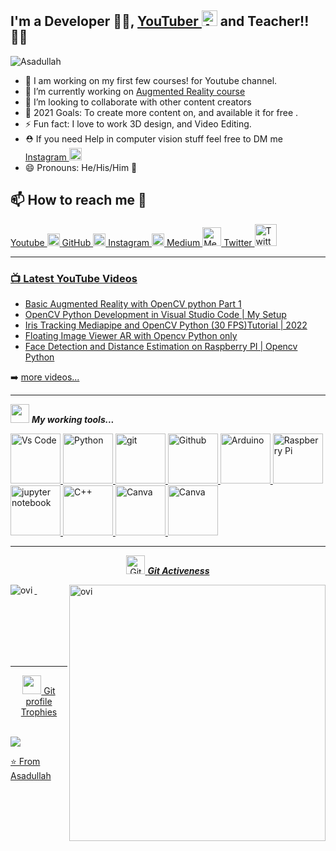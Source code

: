 ## I'm a Developer :man_technologist:, <a href="https://www.youtube.com/c/aiphile">YouTuber <img alt="AiPhile Youtube" src="https://user-images.githubusercontent.com/66181793/131223988-882d53a0-4882-468f-9bd7-46b46466baae.png"  width="25"></a> and Teacher!!👨‍🏫
<p align="left"> <img src="https://komarev.com/ghpvc/?username=Asadullah-Dal17&label=Profile%20views&color=0e75b6&style=flat" alt="Asadullah" /> </p>

- 🔭 I am working on my first few courses! for Youtube channel.
- 🌱 I’m currently working on [Augmented Reality course](https://youtube.com/playlist?list=PLJ958Ls6nowUnzTXcdBBmO96NG5AWTq_N)
- 👯 I’m looking to collaborate with other content creators
- 🥅 2021 Goals: To create more content on, and available it for free .
- ⚡ Fun fact: I love to work 3D design, and Video Editing.
- ⛑️ If you need Help in computer vision stuff feel free to DM me  <a href="https://www.instagram.com/aiphile17/"> Instagram <img alt="Instagram" src="https://user-images.githubusercontent.com/66181793/131223931-32d84c10-88b4-4cd6-8eb8-89f06c3b5b51.png"  width="20"> </a>
- 😄 Pronouns: He/His/Him 👨

## 📫 How to reach me :call_me_hand:


<a href="https://www.youtube.com/c/aiphile"> Youtube <img alt="AiPhile Youtube" src="https://user-images.githubusercontent.com/66181793/131223988-882d53a0-4882-468f-9bd7-46b46466baae.png"  width="20">
 <a href="https://github.com/Asadullah-Dal17"> GitHub <img alt="GitHub" src="https://user-images.githubusercontent.com/66181793/131223930-9fd2bfc7-9c43-465d-a057-55f3292f3b2b.png"  width="20">
  <a href="https://www.instagram.com/aiphile17/"> Instagram <img alt="Instagram" src="https://user-images.githubusercontent.com/66181793/131223931-32d84c10-88b4-4cd6-8eb8-89f06c3b5b51.png"  width="20"> 
 <a href="https://medium.com/@asadullah92c"> Medium <img alt="Medium" src="https://user-images.githubusercontent.com/66181793/147751274-978466e3-c909-4402-8d22-4a5232910946.png"  width="30"> <a href="https://twitter.com/ai_phile"> Twitter <img alt="Twitter" src="https://user-images.githubusercontent.com/66181793/147751395-e78483e1-77b1-4a4b-87fd-580f7031bc8f.png"  width="35">  
  
 
---

   ### 📺 Latest YouTube Videos

<!-- YOUTUBE:START -->
- [Basic Augmented Reality with OpenCV python Part 1](https://www.youtube.com/watch?v=_6x7pDOJkEk)
- [OpenCV Python Development in Visual Studio Code | My Setup](https://www.youtube.com/watch?v=5OgY6oCZM_E)
- [Iris Tracking Mediapipe and OpenCV Python &lpar;30 FPS&rpar;Tutorial | 2022](https://www.youtube.com/watch?v=DNKAvDeqH_Y)
- [Floating Image Viewer AR with Opencv Python only](https://www.youtube.com/watch?v=f1-qew6S3yc)
- [Face Detection  and Distance Estimation on Raspberry PI | Opencv Python](https://www.youtube.com/watch?v=h4krAfR0Y-g)
<!-- YOUTUBE:END -->

➡️ [more videos...](https://www.youtube.com/c/aiphile)

---
   
<img src="https://media.giphy.com/media/iY8CRBdQXODJSCERIr/giphy.gif" width="30px">&nbsp;***My working tools...***
<!-- Working Tools    -->

<a href="https://code.visualstudio.com/"> <img alt="Vs Code"      src="https://cdn.jsdelivr.net/gh/devicons/devicon/icons/vscode/vscode-original-wordmark.svg"     width="80">
<a  href="https://www.python.org/" ><img alt="Python" src="https://cdn.jsdelivr.net/gh/devicons/devicon/icons/python/python-original-wordmark.svg"  width="80">
<a href="https://git-scm.com/">   <img alt="git" src="https://cdn.jsdelivr.net/gh/devicons/devicon/icons/git/git-plain-wordmark.svg"  width="80">
<a href="https://github.com/">   <img alt="Github" src="https://cdn.jsdelivr.net/gh/devicons/devicon/icons/github/github-original-wordmark.svg"  width="80">
<a href="https://www.arduino.cc/">  <img alt="Arduino" src="https://cdn.jsdelivr.net/gh/devicons/devicon/icons/arduino/arduino-original-wordmark.svg"  width="80">
<a href="https://www.raspberrypi.org">  <img alt="Raspberry Pi" src="https://cdn.jsdelivr.net/gh/devicons/devicon/icons/raspberrypi/raspberrypi-original.svg"  width="80">
<a href="https://jupyter.org/">   <img alt="jupyter notebook" src="https://cdn.jsdelivr.net/gh/devicons/devicon/icons/jupyter/jupyter-original-wordmark.svg"  width="80">
<a href="https://en.wikipedia.org/wiki/C%2B%2B" >   <img alt="C++" src="https://cdn.jsdelivr.net/gh/devicons/devicon/icons/cplusplus/cplusplus-plain.svg"  width="80">
<a href="http://canva.com/" >   <img alt="Canva" src="https://cdn.jsdelivr.net/gh/devicons/devicon/icons/canva/canva-original.svg"  width="80">
<a href="https://fxhome.com/product/hitfilm-express" >   <img alt="Canva" src="https://img.icons8.com/fluency/48/000000/hitfilm-express.png"  width="80">
 
 
---
  <p align="center">
 <img src="https://media.giphy.com/media/W5eoZHPpUx9sapR0eu/giphy.gif" width="30px" alt="Git"/>&nbsp;<i><b>Git Activeness</b></i></p>
 
<p><img align="left" src="https://github-readme-stats.vercel.app/api/top-langs?username=Asadullah-Dal17&show_icons=true&locale=en&layout=compact&theme=chartreuse-dark" alt="ovi" /></p>
<p>&nbsp;<img align="right" src="https://github-readme-stats.vercel.app/api?username=Asadullah-Dal17&show_icons=true&locale=en&theme=chartreuse-dark" alt="ovi" width="410" /></p>
<br><br><br><br><br>

<hr>


<p align="center"><img src="https://media.giphy.com/media/QaMcXSekUWx7aogAUr/giphy.gif" width="30" />&nbsp;Git profile Trophies</p><br>
<img src="https://github-profile-trophy.vercel.app/?username=Asadullah-Dal17&theme=juicyfresh&no-bg=true" />

⭐️ From [Asadullah](https://github.com/Asadullah-Dal17)
